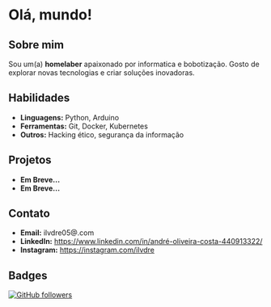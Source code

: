 #  Olá, mundo!

## Sobre mim
Sou um(a) **homelaber** apaixonado por informatica e bobotização. Gosto de explorar novas tecnologias e criar soluções inovadoras.

## Habilidades
* **Linguagens:** Python, Arduino
* **Ferramentas:** Git, Docker, Kubernetes
* **Outros:** Hacking ético, segurança da informação

## Projetos
* **Em Breve...** 
* **Em Breve...** 

## Contato
* **Email:** ilvdre05@.com
* **LinkedIn:** https://www.linkedin.com/in/andré-oliveira-costa-440913322/
* **Instagram:** https://instagram.com/ilvdre

## Badges
[![GitHub followers](https://img.shields.io/github/followers/ilvdre?style=flat-square)](https://github.com/ilvdre?tab=followers)



